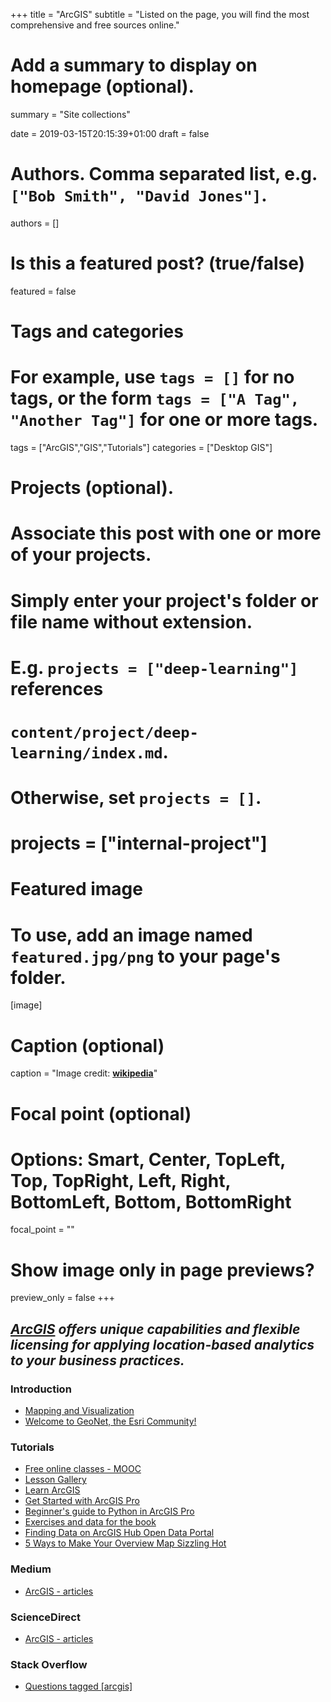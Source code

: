 +++
title = "ArcGIS"
subtitle = "Listed on the page, you will find the most comprehensive and free sources online."

# Add a summary to display on homepage (optional).
summary = "Site collections"

date = 2019-03-15T20:15:39+01:00
draft = false

# Authors. Comma separated list, e.g. `["Bob Smith", "David Jones"]`.
authors = []

# Is this a featured post? (true/false)
featured = false

# Tags and categories
# For example, use `tags = []` for no tags, or the form `tags = ["A Tag", "Another Tag"]` for one or more tags.
tags = ["ArcGIS","GIS","Tutorials"]
categories = ["Desktop GIS"]

# Projects (optional).
#   Associate this post with one or more of your projects.
#   Simply enter your project's folder or file name without extension.
#   E.g. `projects = ["deep-learning"]` references
#   `content/project/deep-learning/index.md`.
#   Otherwise, set `projects = []`.
# projects = ["internal-project"]

# Featured image
# To use, add an image named `featured.jpg/png` to your page's folder.
[image]
  # Caption (optional)
  caption = "Image credit: [**wikipedia**](https://en.wikipedia.org/wiki/ArcGIS#/media/File:ArcGIS_logo.png)"

  # Focal point (optional)
  # Options: Smart, Center, TopLeft, Top, TopRight, Left, Right, BottomLeft, Bottom, BottomRight
  focal_point = ""

  # Show image only in page previews?
  preview_only = false
+++

##  _**[ArcGIS](https://www.esri.com/en-us/arcgis/about-arcgis/overview)**_ _offers unique capabilities and flexible licensing for applying location-based analytics to your business practices._


### Introduction

- [Mapping and Visualization](https://bit.ly/2YWjMjO)
- [Welcome to GeoNet, the Esri Community!](https://community.esri.com/welcome)

### Tutorials

- [Free online classes - MOOC](https://www.esri.com/training/mooc/)
- [Lesson Gallery](http://learn.arcgis.com/en/gallery/)
- [Learn ArcGIS](http://learn.arcgis.com/en/?_lrsc=9248683b-a590-4802-b2b9-f3903c8f686b&adumkts=social&aduc=social&adum=external&aduSF=linkedin&adut=ea)
- [Get Started with ArcGIS Pro](https://bit.ly/2D5TfHs)
- [Beginner's guide to Python in ArcGIS Pro](https://www.esri.com/arcgis-blog/products/arcgis-pro/uncategorized/beginners-guide-to-python-in-arcgis-pro-part-1-why/)
- [Exercises and data for the book](https://drive.google.com/drive/u/0/folders/0B4-WOURDTCKJbko2a04xREE2Y3M)
- [Finding Data on ArcGIS Hub Open Data Portal](https://spatialreserves.wordpress.com/2018/12/10/finding-data-on-arcgis-hub-open-data-portal/)
- [5 Ways to Make Your Overview Map Sizzling Hot](https://www.esri.com/arcgis-blog/products/arcgis-pro/mapping/5-ways-to-make-your-overview-map-sizzling-hot/)


### Medium
- [ArcGIS - articles](https://medium.com/tag/arcgis/latest)

### ScienceDirect
- [ArcGIS - articles](https://www.sciencedirect.com/search/advanced?qs=ArcGIS&origin=article&zone=qSearch)

### Stack Overflow
- [Questions tagged [arcgis]](https://stackoverflow.com/questions/tagged/arcgis)
